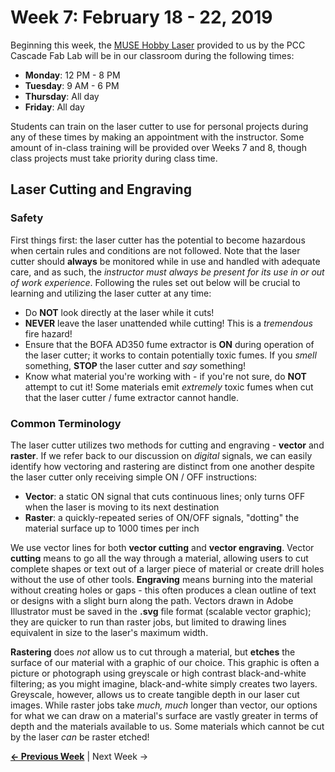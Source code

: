 # Week 7: February 18 - 22, 2019

Beginning this week, the [MUSE Hobby Laser](https://fslaser.com/Muse) provided to us by the PCC Cascade Fab Lab will be in our classroom during the following times:

* **Monday**: 12 PM - 8 PM
* **Tuesday**: 9 AM - 6 PM
* **Thursday**: All day
* **Friday**: All day

Students can train on the laser cutter to use for personal projects during any of these times by making an appointment with the instructor. Some amount of in-class training will be provided over Weeks 7 and 8, though class projects must take priority during class time.

## Laser Cutting and Engraving

### Safety

First things first: the laser cutter has the potential to become hazardous when certain rules and conditions are not followed. Note that the laser cutter should **always** be monitored while in use and handled with adequate care, and as such, the _instructor must always be present for its use in or out of work experience_. Following the rules set out below will be crucial to learning and utilizing the laser cutter at any time:

* Do **NOT** look directly at the laser while it cuts!
* **NEVER** leave the laser unattended while cutting! This is a _tremendous_ fire hazard!
* Ensure that the BOFA AD350 fume extractor is **ON** during operation of the laser cutter; it works to contain potentially toxic fumes. If you _smell_ something, **STOP** the laser cutter and _say_ something!
* Know what material you're working with - if you're not sure, do **NOT** attempt to cut it! Some materials emit _extremely_ toxic fumes when cut that the laser cutter / fume extractor cannot handle.

### Common Terminology

The laser cutter utilizes two methods for cutting and engraving - **vector** and **raster**. If we refer back to our discussion on _digital_ signals, we can easily identify how vectoring and rastering are distinct from one another despite the laser cutter only receiving simple ON / OFF instructions:

* **Vector**: a static ON signal that cuts continuous lines; only turns OFF when the laser is moving to its next destination
* **Raster**: a quickly-repeated series of ON/OFF signals, "dotting" the material surface up to 1000 times per inch

We use vector lines for both **vector cutting** and **vector engraving**. Vector **cutting** means to go all the way through a material, allowing users to cut complete shapes or text out of a larger piece of material or create drill holes without the use of other tools. **Engraving** means burning into the material without creating holes or gaps - this often produces a clean outline of text or designs with a slight burn along the path. Vectors drawn in Adobe Illustrator must be saved in the **.svg** file format (scalable vector graphic); they are quicker to run than raster jobs, but limited to drawing lines equivalent in size to the laser's maximum width.

**Rastering** does _not_ allow us to cut through a material, but **etches** the surface of our material with a graphic of our choice. This graphic is often a picture or photograph using greyscale or high contrast black-and-white filtering; as you might imagine, black-and-white simply creates two layers. Greyscale, however, allows us to create tangible depth in our laser cut images. While raster jobs take _much, much_ longer than vector, our options for what we can draw on a material's surface are vastly greater in terms of depth and the materials available to us. Some materials which cannot be cut by the laser _can_ be raster etched!

**[&larr; Previous Week](http://www.jlaurentpdx.github.io/beginning-maker-tech/week/5)** | Next Week &rarr;

